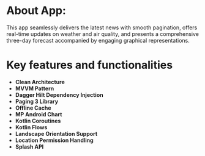 # About App:
This app seamlessly delivers the latest news with smooth pagination, offers real-time updates on weather and air quality, and presents a comprehensive three-day forecast accompanied by engaging graphical representations.

# Key features and functionalities
* **Clean Architecture**
* **MVVM Pattern**
* **Dagger Hilt Dependency Injection**
* **Paging 3 Library**
* **Offline Cache**
* **MP Android Chart**
* **Kotlin Coroutines**
* **Kotlin Flows**
* **Landscape Orientation Support**
* **Location Permission Handling**
* **Splash API**

